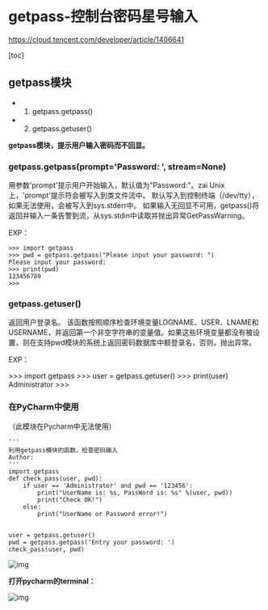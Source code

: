 # **getpass-控制台密码星号输入**

https://cloud.tencent.com/developer/article/1406641

[toc]

## **getpass模块**

- 1. getpass.getpass()
- 2. getpass.getuser()

**getpass模块，提示用户输入密码而不回显。**

### **getpass.getpass(prompt='Password: ', stream=None)**

用参数'prompt'提示用户开始输入，默认值为"Password:"。zai Unix上，'prompt'提示符会被写入到类文件流中。
默认写入到控制终端（/dev/tty），如果无法使用，会被写入到sys.stderr中。
如果输入无回显不可用，getpass()将返回并输入一条告警到流，从sys.stdin中读取并抛出异常GetPassWarning。

EXP：

```
>>> import getpass
>>> pwd = getpass.getpass("Please input your password: ")
Please input your password:
>>> print(pwd)
123456789
>>>
```

### **getpass.getuser()**

返回用户登录名。
该函数按照顺序检查环境变量LOGNAME、USER、LNAME和USERNAME，并返回第一个非空字符串的变量值。如果这些环境变量都没有被设置，则在支持pwd模块的系统上返回密码数据库中额登录名，否则，抛出异常。

EXP：

\>>> import getpass
\>>> user = getpass.getuser()
\>>> print(user)
Administrator
\>>>

### **在PyCharm中使用**

（此模块在Pycharm中无法使用）

```
'''
利用getpass模块的函数，检查密码输入
Author: 
'''
import getpass
def check_pass(user, pwd):
    if user == 'Administrator' and pwd == '123456':
        print("UserName is: %s, PassWord is: %s" %(user, pwd))
        print("Check OK!")
    else:
        print("UserName or Password error!")


user = getpass.getuser()
pwd = getpass.getpass('Entry your password: ')
check_pass(user, pwd)
```

 ![img](https://img2018.cnblogs.com/blog/1681552/201905/1681552-20190509145031816-311196078.png)

**打开pycharm的terminal：**

![img](https://img2018.cnblogs.com/blog/1681552/201905/1681552-20190509145114425-1625091600.png)
